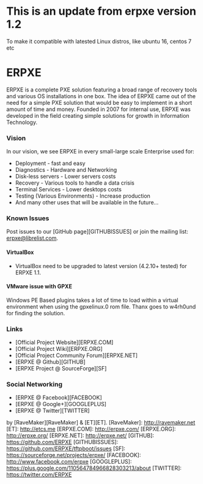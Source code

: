 This is an update from erpxe version 1.2
=====
To make it compatible with latested Linux distros, like ubuntu 16, centos 7 etc

ERPXE
=====

ERPXE is a complete PXE solution featuring a broad range of recovery tools and various OS installations in one box.
The idea of ERPXE came out of the need for a simple PXE solution that would be easy to implement in a short amount of time and money.
Founded in 2007 for internal use, ERPXE was developed in the field creating simple solutions for growth in Information Technology.

### Vision

In our vision, we see ERPXE in every small-large scale Enterprise used for:

* Deployment - fast and easy
* Diagnostics - Hardware and Networking
* Disk-less servers - Lower servers costs
* Recovery - Various tools to handle a data crisis
* Terminal Services - Lower desktops costs
* Testing (Various Environments) - Increase production
* And many other uses that will be available in the future...

### Known Issues
Post issues to our [GitHub page][GITHUBISSUES] 
or join the mailing list: erpxe@librelist.com.


#### VirtualBox
* VirtualBox need to be upgraded to latest version (4.2.10+ tested) for ERPXE 1.1.

#### VMware issue with GPXE
Windows PE Based plugins takes a lot of time to load within a virtual environment 
when using the gpxelinux.0 rom file.
Thanx goes to w4rh0und for finding the solution.

### Links

* [Official Project Website][ERPXE.COM]
* [Official Project Wiki][ERPXE.ORG]
* [Official Project Community Forum][ERPXE.NET]
* [ERPXE @ Github][GITHUB]
* [ERPXE Project @ SourceForge][SF]

### Social Networking
* [ERPXE @ Facebook][FACEBOOK]
* [ERPXE @ Google+][GOOGLEPLUS]
* [ERPXE @ Twitter][TWITTER]


by [RaveMaker][RaveMaker] & [ET][ET].
[RaveMaker]: http://ravemaker.net
[ET]: http://etcs.me
[ERPXE.COM]: http://erpxe.com/
[ERPXE.ORG]: http://erpxe.org/
[ERPXE.NET]: http://erpxe.net/
[GITHUB]: https://github.com/ERPXE
[GITHUBISSUES]: https://github.com/ERPXE/tftpboot/issues
[SF]: https://sourceforge.net/projects/erpxe/
[FACEBOOK]: http://www.facebook.com/erpxe
[GOOGLEPLUS]: https://plus.google.com/110564784966828303213/about
[TWITTER]: https://twitter.com/ERPXE
